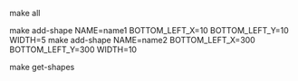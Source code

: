 

make all

make add-shape NAME=name1 BOTTOM_LEFT_X=10 BOTTOM_LEFT_Y=10 WIDTH=5
make add-shape NAME=name2 BOTTOM_LEFT_X=300 BOTTOM_LEFT_Y=300 WIDTH=10

make get-shapes

